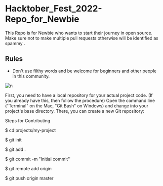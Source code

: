 # Hacktober_Fest_2022-Repo_for_Newbie
This Repo is for Newbie who wants to start their journey in open source. Make sure not to make multiple pull requests otherwise will be identified as spammy .




<!--    ![th](https://user-images.githubusercontent.com/88089351/193316171-dfc68fe6-c330-4338-9233-4e4da6519684.jpg) -->

## Rules

- Don't use filthy words and be welcome for beginners and other people in this community.

![n](https://user-images.githubusercontent.com/88089351/193316441-9341270d-3144-4869-9f56-e903faf102ed.jpg)

First, you need to have a local repository for your actual project code. (If you already have this, then follow the procedure)
Open the command line ("Terminal" on the Mac, "Git Bash" on Windows) and change into your project's base directory. There, you can create a new Git repository:

Steps for Contributing

$ cd projects/my-project           


$ git init                          


$ git add .                          


$ git commit -m "Initial commit"     


$ git remote add origin <remote repository URL>      
  
  
$ git push origin master             
